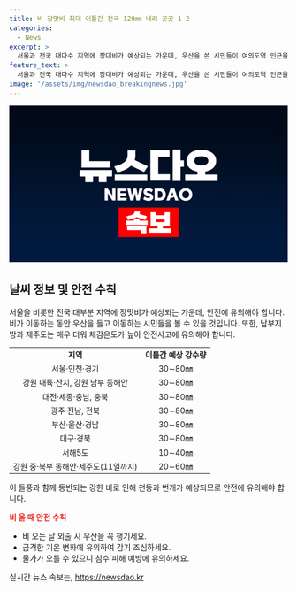 ```yaml
---
title: 비 장맛비 최대 이틀간 전국 120㎜ 내려 곳곳 1 2
categories:
  - News
excerpt: >
  서울과 전국 대다수 지역에 장대비가 예상되는 가운데, 우산을 쓴 시민들이 여의도역 인근을 이동하고 있다. 남부지방과 제주도는 31~33도의 무더운 날씨가 예상되며, 강한 비와 돌풍, 천둥·번개로 안전에 유의해야 한다. 9~10일 강수량은 다음과 같다: 30∼80㎜(일부 지역 120㎜ 이상). 최고기온은 25~30도로, 체감온도는 최고 31도까지 올라 무덥다. 폭염특보가 발효된 제주도는 10일까지 최고 체감온도 33도 안팎으로 오를 것으로 보인다.
feature_text: >
  서울과 전국 대다수 지역에 장대비가 예상되는 가운데, 우산을 쓴 시민들이 여의도역 인근을 이동하고 있다. 남부지방과 제주도는 31~33도의 무더운 날씨가 예상되며, 강한 비와 돌풍, 천둥·번개로 안전에 유의해야 한다. 9~10일 강수량은 다음과 같다: 30∼80㎜(일부 지역 120㎜ 이상). 최고기온은 25~30도로, 체감온도는 최고 31도까지 올라 무덥다. 폭염특보가 발효된 제주도는 10일까지 최고 체감온도 33도 안팎으로 오를 것으로 보인다.
image: '/assets/img/newsdao_breakingnews.jpg'
---
```


<p><img src="/assets/img/newsdao_breakingnews.jpg" alt="firstkoreanews 속보" /></p>

<h2 data-ke-size="size26">날씨 정보 및 안전 수칙</h2>

<p data-ke-size="size16">서울을 비롯한 전국 대부분 지역에 장맛비가 예상되는 가운데, 안전에 유의해야 합니다. 비가 이동하는 동안 우산을 들고 이동하는 시민들을 볼 수 있을 것입니다. 또한, 남부지방과 제주도는 매우 더워 체감온도가 높아 안전사고에 유의해야 합니다.</p>

<table>
<tbody>
<tr>
<td style="text-align: center; height: 17px;"><b>지역</b></td>
<td style="text-align: center; height: 17px;"><b>이틀간 예상 강수량</b></td>
</tr>
<tr>
<td style="text-align: center; height: 17px;">서울·인천·경기</td>
<td style="text-align: center; height: 17px;">30∼80㎜</td>
</tr>
<tr>
<td style="text-align: center; height: 17px;">강원 내륙·산지, 강원 남부 동해안</td>
<td style="text-align: center; height: 17px;">30∼80㎜</td>
</tr>
<tr>
<td style="text-align: center; height: 17px;">대전·세종·충남, 충북</td>
<td style="text-align: center; height: 17px;">30∼80㎜</td>
</tr>
<tr>
<td style="text-align: center; height: 17px;">광주·전남, 전북</td>
<td style="text-align: center; height: 17px;">30∼80㎜</td>
</tr>
<tr>
<td style="text-align: center; height: 17px;">부산·울산·경남</td>
<td style="text-align: center; height: 17px;">30∼80㎜</td>
</tr>
<tr>
<td style="text-align: center; height: 17px;">대구·경북</td>
<td style="text-align: center; height: 17px;">30∼80㎜</td>
</tr>
<tr>
<td style="text-align: center; height: 17px;">서해5도</td>
<td style="text-align: center; height: 17px;">10∼40㎜</td>
</tr>
<tr>
<td style="text-align: center; height: 17px;">강원 중·북부 동해안·제주도(11일까지)</td>
<td style="text-align: center; height: 17px;">20∼60㎜</td>
</tr>
</tbody>
</table>

<p data-ke-size="size16">이 돌풍과 함께 동반되는 강한 비로 인해 천둥과 번개가 예상되므로 안전에 유의해야 합니다.</p>

<p><b><span style="color: #ee2323;">비 올 때 안전 수칙</span></b></p>

<ul>
<li>비 오는 날 외출 시 우산을 꼭 챙기세요.</li>
<li>급격한 기온 변화에 유의하여 감기 조심하세요.</li>
<li>물가가 오를 수 있으니 침수 피해 예방에 유의하세요.</li>
</ul>
실시간 뉴스 속보는, <a href="https://newsdao.kr" rel="dofollow">https://newsdao.kr</a>


